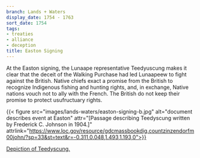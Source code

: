 ```yaml
---
branch: Lands + Waters
display_date: 1754 - 1763
sort_date: 1754
tags:
- treaties
- alliance
- deception
title: Easton Signing
---
```


At the Easton signing, the Lunaape representative Teedyuscung makes it clear that the deceit of the Walking Purchase had led Lunaapeew to fight against the British. Native chiefs exact a promise from the British to recognize Indigenous fishing and hunting rights, and, in exchange, Native nations vouch not to ally with the French. The British do not keep their promise to protect usufructuary rights.


{{< figure src="images/lands-waters/easton-signing-b.jpg" alt="document describes event at Easton" attr="[Passage describing Teedyscung written by Frederick C. Johnson in 1904.]" attrlink="https://www.loc.gov/resource/gdcmassbookdig.countzinzendorfm00john/?sp=33&st=text&r=-0.311,0.048,1.493,1.193,0">}}

[Depiction of Teedyscung.](https://en.wikipedia.org/wiki/File:Teedyuscung.jpg#/media/File:Teedyuscung.jpg)
